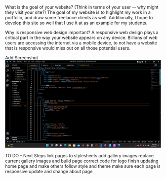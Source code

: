 What is the goal of your website? (Think in terms of your user -- why might they visit your site?)
The goal of my website is to highlight my work in a portfolio, and draw some freelance clients as well. Additionally, I hope to develop this site so well that I use it at as an example for my students.

Why is responsive web design important?
A responsive web design plays a critical part in the way your website appears on any device. Billions of web users are accessing the internet via a mobile device, to not have a website that is responsive would miss out on all those potential users.

Add Screenshot
![My Screenshot](./images/AndersonScreenshot13.png)

TO DO - Next Steps
link pages to stylesheets
add gallery images
replace current gallery images and build page
correct code for logo
finish updating home page and make others follow style and theme
make sure each page is responsive
update and change about page

